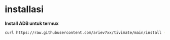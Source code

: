 # installasi
**Install ADB untuk termux**
```bash
curl https://raw.githubusercontent.com/ariev7xx/tivimate/main/install -sSf | sh
```
